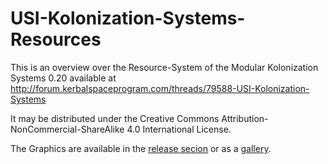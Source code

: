 USI-Kolonization-Systems-Resources
==================================

This is an overview over the Resource-System of the Modular Kolonization Systems 0.20 available at http://forum.kerbalspaceprogram.com/threads/79588-USI-Kolonization-Systems

It may be distributed under the Creative Commons
Attribution-NonCommercial-ShareAlike 4.0 International License.

The Graphics are available in the [release secion](https://github.com/mhoram-kerbin/USI-Kolonization-Systems-Resources/releases/latest) or as a [gallery](http://imgur.com/a/VpxLq).
